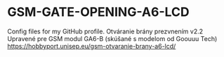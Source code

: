 # GSM-GATE-OPENING-A6-LCD
Config files for my GitHub profile.
Otváranie brány prezvnením v2.2
Upravené pre GSM modul GA6-B (skúšané s modelom od Goouuu Tech)
https://hobbyport.unisep.eu/gsm-otvaranie-brany-a6-lcd/
